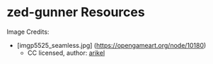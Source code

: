 zed-gunner Resources
====================

Image Credits:

* [imgp5525_seamless.jpg] (https://opengameart.org/node/10180)
  - CC licensed, author: [arikel](https://opengameart.org/users/arikel)


